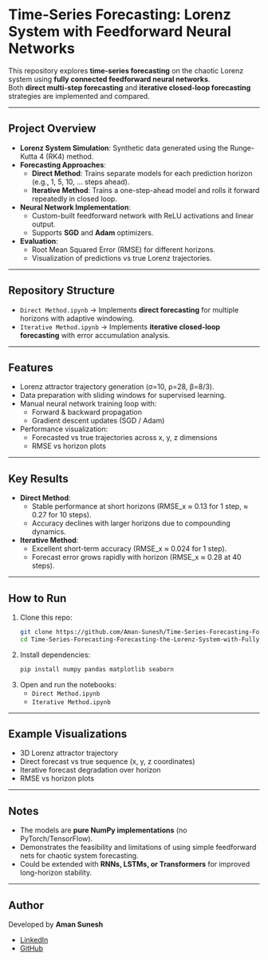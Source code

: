 # Time-Series Forecasting: Lorenz System with Feedforward Neural Networks

This repository explores **time-series forecasting** on the chaotic Lorenz system using **fully connected feedforward neural networks**.  
Both **direct multi-step forecasting** and **iterative closed-loop forecasting** strategies are implemented and compared.

---

## Project Overview
- **Lorenz System Simulation**: Synthetic data generated using the Runge-Kutta 4 (RK4) method.
- **Forecasting Approaches**:
  - **Direct Method**: Trains separate models for each prediction horizon (e.g., 1, 5, 10, … steps ahead).
  - **Iterative Method**: Trains a one-step-ahead model and rolls it forward repeatedly in closed loop.
- **Neural Network Implementation**:
  - Custom-built feedforward network with ReLU activations and linear output.
  - Supports **SGD** and **Adam** optimizers.
- **Evaluation**:
  - Root Mean Squared Error (RMSE) for different horizons.
  - Visualization of predictions vs true Lorenz trajectories.

---

## Repository Structure
- `Direct Method.ipynb` → Implements **direct forecasting** for multiple horizons with adaptive windowing.
- `Iterative Method.ipynb` → Implements **iterative closed-loop forecasting** with error accumulation analysis.

---

##  Features
- Lorenz attractor trajectory generation (σ=10, ρ=28, β=8/3).
- Data preparation with sliding windows for supervised learning.
- Manual neural network training loop with:
  - Forward & backward propagation
  - Gradient descent updates (SGD / Adam)
- Performance visualization:
  - Forecasted vs true trajectories across x, y, z dimensions
  - RMSE vs horizon plots

---

## Key Results
- **Direct Method**:
  - Stable performance at short horizons (RMSE_x ≈ 0.13 for 1 step, ≈ 0.27 for 10 steps).
  - Accuracy declines with larger horizons due to compounding dynamics.
- **Iterative Method**:
  - Excellent short-term accuracy (RMSE_x ≈ 0.024 for 1 step).
  - Forecast error grows rapidly with horizon (RMSE_x ≈ 0.28 at 40 steps).

---

## How to Run
1. Clone this repo:
   ```bash
   git clone https://github.com/Aman-Sunesh/Time-Series-Forecasting-Forecasting-the-Lorenz-System-with-Fully-Connected-Feedforward-Networks.git
   cd Time-Series-Forecasting-Forecasting-the-Lorenz-System-with-Fully-Connected-Feedforward-Networks
   ```
2. Install dependencies:
   ```bash
   pip install numpy pandas matplotlib seaborn
   ```
3. Open and run the notebooks:
   - `Direct Method.ipynb`
   - `Iterative Method.ipynb`

---

## Example Visualizations
- 3D Lorenz attractor trajectory
- Direct forecast vs true sequence (x, y, z coordinates)
- Iterative forecast degradation over horizon
- RMSE vs horizon plots

---

## Notes
- The models are **pure NumPy implementations** (no PyTorch/TensorFlow).
- Demonstrates the feasibility and limitations of using simple feedforward nets for chaotic system forecasting.
- Could be extended with **RNNs, LSTMs, or Transformers** for improved long-horizon stability.

---

## Author
Developed by **Aman Sunesh**  
- [LinkedIn](https://www.linkedin.com/in/aman-sunesh/)  
- [GitHub](https://github.com/Aman-Sunesh)  

